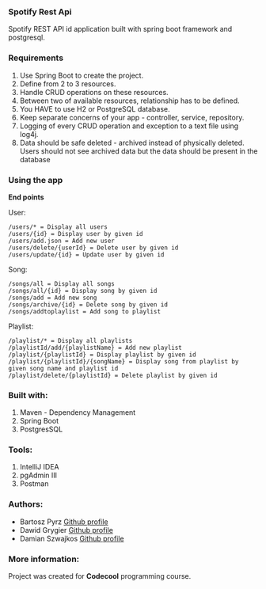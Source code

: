 ### Spotify Rest Api

   Spotify REST API id application built with spring boot framework and postgresql.

### Requirements

1. Use Spring Boot to create the project.
2. Define from 2 to 3 resources.
3. Handle CRUD operations on these resources.
4. Between two of available resources, relationship has to be defined.
5. You HAVE to use H2 or PostgreSQL database.
6. Keep separate concerns of your app - controller, service, repository.
7. Logging of every CRUD operation and exception to a text file using log4j.
8. Data should be safe deleted - archived instead of physically deleted. Users should not see archived data but the data should    be present in the database

### Using the app

**End points**

User:
```
/users/* = Display all users
/users/{id} = Display user by given id
/users/add.json = Add new user
/users/delete/{userId} = Delete user by given id
/users/update/{id} = Update user by given id
```
Song:
```
/songs/all = Display all songs
/songs/all/{id} = Display song by given id
/songs/add = Add new song
/songs/archive/{id} = Delete song by given id
/songs/addtoplaylist = Add song to playlist
```
Playlist:
```
/playlist/* = Display all playlists
/playlistId/add/{playlistName} = Add new playlist
/playlist/{playlistId} = Display playlist by given id
/playlist/{playlistId}/{songName} = Display song from playlist by given song name and playlist id
/playlist/delete/{playlistId} = Delete playlist by given id
```
### Built with:
1. Maven - Dependency Management
2. Spring Boot
3. PostgresSQL

### Tools:
1. IntelliJ IDEA
2. pgAdmin III
3. Postman

### Authors: 
- Bartosz Pyrz [Github profile](https://github.com/Czakero)
- Dawid Grygier [Github profile](https://github.com/cyan0505)
- Damian Szwajkos [Github profile](https://github.com/Szwajcii)

### More information:
Project was created for **Codecool** programming course.











